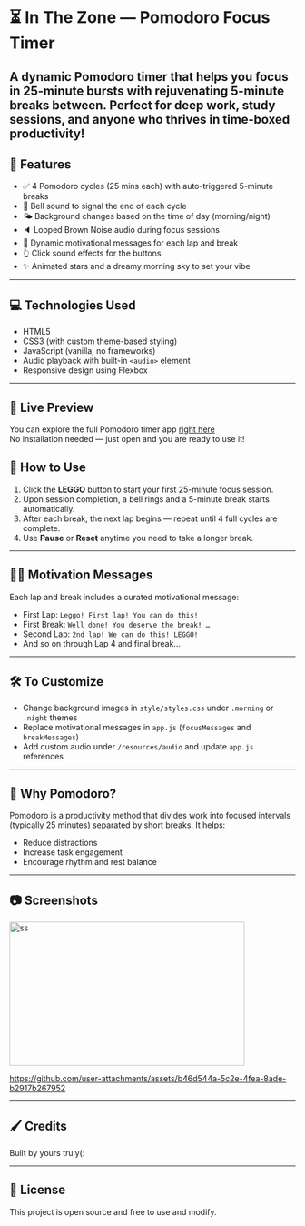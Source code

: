 # ⏳ In The Zone — Pomodoro Focus Timer
A dynamic Pomodoro timer that helps you focus in 25-minute bursts with rejuvenating 5-minute breaks between. 
Perfect for deep work, study sessions, and anyone who thrives in time-boxed productivity! 
---

## 🌟 Features
- ✅ 4 Pomodoro cycles (25 mins each) with auto-triggered 5-minute breaks
- 🔔 Bell sound to signal the end of each cycle
- 🌤️ Background changes based on the time of day (morning/night)
- 🔈 Looped Brown Noise audio during focus sessions
- 💬 Dynamic motivational messages for each lap and break
- 👆 Click sound effects for the buttons
- ✨ Animated stars and a dreamy morning sky to set your vibe
---

## 💻 Technologies Used
- HTML5  
- CSS3 (with custom theme-based styling)  
- JavaScript (vanilla, no frameworks)  
- Audio playback with built-in `<audio>` element  
- Responsive design using Flexbox
---

## 🔎 Live Preview
You can explore the full Pomodoro timer app [right here](https://nur-syahirah.github.io/pomodoro-app/)  
No installation needed — just open and you are ready to use it!

## 🚀 How to Use
1. Click the **LEGGO** button to start your first 25-minute focus session.
2. Upon session completion, a bell rings and a 5-minute break starts automatically.
3. After each break, the next lap begins — repeat until 4 full cycles are complete.
4. Use **Pause** or **Reset** anytime you need to take a longer break.
---

## 💪🏼 Motivation Messages
Each lap and break includes a curated motivational message:
- First Lap: `Leggo! First lap! You can do this!`
- First Break: `Well done! You deserve the break! …`
- Second Lap: `2nd lap! We can do this! LEGGO!`
- And so on through Lap 4 and final break...
---

## 🛠️ To Customize
- Change background images in `style/styles.css` under `.morning` or `.night` themes
- Replace motivational messages in `app.js` (`focusMessages` and `breakMessages`)
- Add custom audio under `/resources/audio` and update `app.js` references
---

## 🧠 Why Pomodoro?
Pomodoro is a productivity method that divides work into focused intervals (typically 25 minutes) separated by short breaks. It helps:
- Reduce distractions
- Increase task engagement
- Encourage rhythm and rest balance
---

## 📷 Screenshots
<img width="414" height="253" alt="ss" src="https://github.com/user-attachments/assets/40724ff4-1883-4d7e-bf99-8badd74134ab" />

https://github.com/user-attachments/assets/b46d544a-5c2e-4fea-8ade-b2917b267952

---

## 🖌️ Credits

Built by yours truly(:

---

## 📄 License
This project is open source and free to use and modify.
